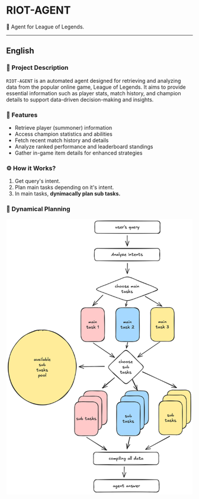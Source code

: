 # RIOT-AGENT

🤖 Agent for League of Legends.

---

## English

### 📜 Project Description
`RIOT-AGENT` is an automated agent designed for retrieving and analyzing data from the popular online game, League of Legends. It aims to provide essential information such as player stats, match history, and champion details to support data-driven decision-making and insights.

### 🦜 Features
- Retrieve player (summoner) information
- Access champion statistics and abilities
- Fetch recent match history and details
- Analyze ranked performance and leaderboard standings
- Gather in-game item details for enhanced strategies

### ⚙️ How it Works?

1. Get query's intent.
2. Plan main tasks depending on it's intent.
3. In main tasks, **dynimacally plan sub tasks.**

### 📝 Dynamical Planning
![Pipeline Diagram](./docs/images/pipeline.png)

